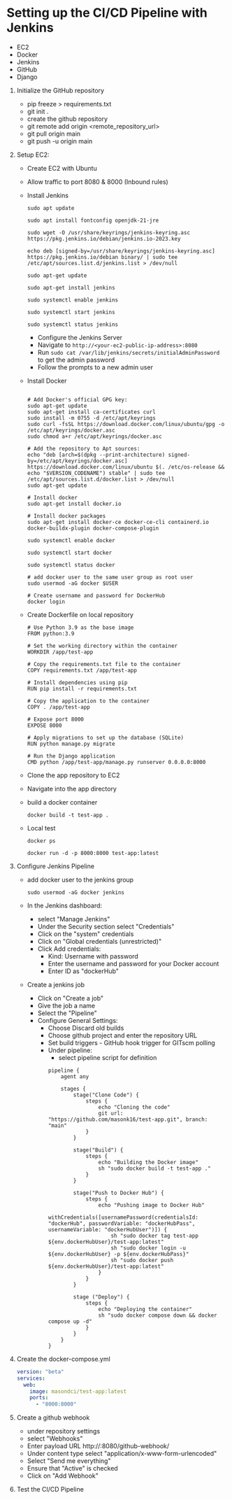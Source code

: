 # Setting up the CI/CD Pipeline with Jenkins

- EC2
- Docker
- Jenkins
- GitHub
- Django

1. Initialize the GitHub repository
    - pip freeze > requirements.txt
    - git init .
    - create the github repository
    - git remote add origin <remote_repository_url>
    - git pull origin main
    - git push -u origin main

2. Setup EC2:
    - Create EC2 with Ubuntu
    - Allow traffic to port 8080 & 8000 (Inbound rules)
    - Install Jenkins
        ```shell
        sudo apt update

        sudo apt install fontconfig openjdk-21-jre

        sudo wget -O /usr/share/keyrings/jenkins-keyring.asc https://pkg.jenkins.io/debian/jenkins.io-2023.key

        echo deb [signed-by=/usr/share/keyrings/jenkins-keyring.asc] https://pkg.jenkins.io/debian binary/ | sudo tee /etc/apt/sources.list.d/jenkins.list > /dev/null

        sudo apt-get update

        sudo apt-get install jenkins

        sudo systemctl enable jenkins

        sudo systemctl start jenkins

        sudo systemctl status jenkins
        ```
        - Configure the Jenkins Server
        - Navigate to `http://<your-ec2-public-ip-address>:8080`
        - Run `sudo cat /var/lib/jenkins/secrets/initialAdminPassword` to get the admin password
        - Follow the prompts to a new admin user

    - Install Docker

        ```shell

        # Add Docker's official GPG key:
        sudo apt-get update
        sudo apt-get install ca-certificates curl
        sudo install -m 0755 -d /etc/apt/keyrings
        sudo curl -fsSL https://download.docker.com/linux/ubuntu/gpg -o /etc/apt/keyrings/docker.asc
        sudo chmod a+r /etc/apt/keyrings/docker.asc

        # Add the repository to Apt sources:
        echo "deb [arch=$(dpkg --print-architecture) signed-by=/etc/apt/keyrings/docker.asc] https://download.docker.com/linux/ubuntu $(. /etc/os-release && echo "$VERSION_CODENAME") stable" | sudo tee /etc/apt/sources.list.d/docker.list > /dev/null
        sudo apt-get update 

        # Install docker
        sudo apt-get install docker.io

        # Install docker packages
        sudo apt-get install docker-ce docker-ce-cli containerd.io docker-buildx-plugin docker-compose-plugin
        
        sudo systemctl enable docker

        sudo systemctl start docker

        sudo systemctl status docker

        # add docker user to the same user group as root user
        sudo usermod -aG docker $USER

        # Create username and password for DockerHub
        docker login
        ```

    - Create Dockerfile on local repository

        ```
        # Use Python 3.9 as the base image
        FROM python:3.9

        # Set the working directory within the container
        WORKDIR /app/test-app

        # Copy the requirements.txt file to the container
        COPY requirements.txt /app/test-app

        # Install dependencies using pip
        RUN pip install -r requirements.txt

        # Copy the application to the container
        COPY . /app/test-app

        # Expose port 8000
        EXPOSE 8000

        # Apply migrations to set up the database (SQLite)
        RUN python manage.py migrate

        # Run the Django application
        CMD python /app/test-app/manage.py runserver 0.0.0.0:8000
        ```

    - Clone the app repository to EC2

    - Navigate into the app directory
    - build a docker container
        ```
        docker build -t test-app .
        ```

    - Local test
        ```
        docker ps

        docker run -d -p 8000:8000 test-app:latest
        ```

3. Configure Jenkins Pipeline

    - add docker user to the jenkins group
        ```shell
        sudo usermod -aG docker jenkins
        ```

    - In the Jenkins dashboard:
        - select "Manage Jenkins"
        - Under the Security section select "Credentials"
        - Click on the "system" credentials
        - Click on "Global credentials (unrestricted)"
        - Click Add credentials:
            - Kind: Username with password
            - Enter the username and password for your Docker account
            - Enter ID as "dockerHub"

    - Create a jenkins job
        - Click on "Create a job"
        - Give the job a name
        - Select the "Pipeline"
        - Configure General Settings:
            - Choose Discard old builds
            - Choose github project and enter the repository URL
            - Set build triggers - GitHub hook trigger for GITscm polling
            - Under pipeline:
                - select pipeline script for definition
                ```
                pipeline {
                    agent any

                    stages {
                        stage("Clone Code") {
                            steps {
                                echo "Cloning the code"
                                git url: "https://github.com/masonk16/test-app.git", branch: "main"
                            }
                        }

                        stage("Build") {
                            steps {
                                echo "Building the Docker image"
                                sh "sudo docker build -t test-app ."
                            }
                        }

                        stage("Push to Docker Hub") {
                            steps {
                                echo "Pushing image to Docker Hub"
                                withCredentials([usernamePassword(credentialsId: "dockerHub", passwordVariable: "dockerHubPass", usernameVariable: "dockerHubUser")]) {
                                    sh "sudo docker tag test-app ${env.dockerHubUser}/test-app:latest"
                                    sh "sudo docker login -u ${env.dockerHubUser} -p ${env.dockerHubPass}"
                                    sh "sudo docker push ${env.dockerHubUser}/test-app:latest"
                                }
                            }
                        }

                        stage ("Deploy") {
                            steps {
                                echo "Deploying the container"
                                sh "sudo docker compose down && docker compose up -d"
                            }
                        }
                    }
                }
                ```

4. Create the docker-compose.yml

    ```yaml
    version: "beta"
    services:
      web: 
        image: masondci/test-app:latest
        ports:
          - "8000:8000" 
    ```

4. Create a github webhook
    - under repository settings
    - select "Webhooks"
    - Enter payload URL http://<your-EC2-ip-address>:8080/github-webhook/
    - Under content type select "application/x-www-form-urlencoded"
    - Select "Send me everything"
    - Ensure that "Active" is checked
    - Click on "Add Webhook"

5. Test the CI/CD Pipeline

